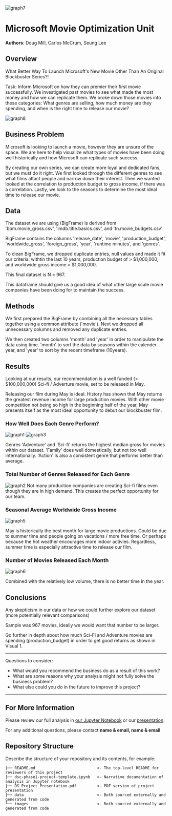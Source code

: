 
![graph7](./images/NotebookHeader.png)
# Microsoft Movie Optimization Unit

**Authors**: Doug Mill, Carlos McCrum, Seung Lee

## Overview

What Better Way To Launch Microsoft's New Movie Other Than An Original Blockbuster Series?!

Task: Inform Microsoft on how they can premier their first movie successfully. We investigated past movies to see what made the most money and how we can replicate them. We broke down those movies into these categories: What genres are selling, how much money are they spending, and when is the right time to release our movie?


![graph8](./images/director_shot.jpeg)

## Business Problem

Microsoft is looking to launch a movie, however they are unsure of the space. We are here to help visualize what types of movies have been doing well historically and how Microsoft can replicate such success.

By creating our own series, we can create more loyal and dedicated fans, but we must do it right. We first looked through the different genres to see what films attact people and narrow down their interest. Then we wanted looked at the correlation to production budget to gross income, if there was a correlation. Lastly, we look to the seasons to determine the most ideal time to release our movie. 

## Data

The dataset we are using (BigFrame) is derived from 'bom.movie_gross.csv', 'imdb.title.basics.csv', and 'tn.movie_budgets.csv'

BigFrame contains the columns 'release_date', 'movie', 'production_budget', 'worldwide_gross', 'foreign_gross', 'year', 'runtime minutes', and 'genres'. 

To clean BigFrame, we dropped duplicate entries, null values and made it fit our criteria: withtin the last 10 years, production budget of > $1,000,000, and worldwide gross income > $1,000,000. 

This final dataset is N = 967.

This dataframe should give us a good idea of what other large scale movie companies have been doing for to maintain the success.


## Methods

We first prepared the BigFrame by combining all the necessary tables together using a common attribute ('movie'). Next we dropped all unnecessary columns and removed any duplicate entries. 

We then created two columns 'month' and 'year' in order to manipulate the data using time. 'month' to sort the data by seasons within the calender year, and 'year' to sort by the recent timeframe (10years).

## Results

Looking at our results, our recommendation is a well funded (> $100,000,000) Sci-fi / Adverture movie, set to be released in May. 

Releasing our film during May is ideal. History has shown that May returns the greatest revenue income for large production movies. With other movie competition not being so high in the beginning half of the year, May presents itself as the most ideal opportunity to debut our blockbuster film.

### How Well Does Each Genre Perform?
![graph1](./images/genre_domestic.png) ![graph3](./images/genre_foreign.png)

Genres 'Adventure' and 'Sci-fi' returns the highest median gross for movies within our dataset. 'Family' does well domestically, but not too well internationally. 'Action' is also a consistent genre that performs better than average.

### Total Number of Genres Released for Each Genre
![graph2](./images/genre_totals.png)
Not many production companies are creating Sci-fi films even though they are in high demand. This creates the perfect opportunity for our team.

### Seasonal Average Worldwide Gross Income
![graph5](./images/avg_gross_bordered.png)

May is historically the best month for large movie productions. Could be due to summer time and people going on vacations / more free time. Or perhaps because the hot weather encourages more indoor activies. Regardless, summer time is especially attractive time to release our film.

### Number of Movies Released Each Month
![graph6](./images/total_movies.png)

Combined with the relatively low volume, there is no better time in the year.


## Conclusions

Any skepticism in our data or how we could further explore our dataset (more potentially relevant comparisons)

Sample was 967 movies, ideally we would want that number to be larger.

Go further in depth about how much Sci-Fi and Adventure movies are spending (production_budget) in order to get good returns as shown in Visual 1.

***
Questions to consider:
* What would you recommend the business do as a result of this work?
* What are some reasons why your analysis might not fully solve the business problem?
* What else could you do in the future to improve this project?
***

## For More Information

Please review our full analysis in [our Jupyter Notebook](./dsc-phase1-project-template.ipynb) or our [presentation](./DS_Project_Presentation.pdf).

For any additional questions, please contact **name & email, name & email**

## Repository Structure

Describe the structure of your repository and its contents, for example:

```
├── README.md                           <- The top-level README for reviewers of this project
├── dsc-phase1-project-template.ipynb   <- Narrative documentation of analysis in Jupyter notebook
├── DS_Project_Presentation.pdf         <- PDF version of project presentation
├── data                                <- Both sourced externally and generated from code
└── images                              <- Both sourced externally and generated from code
```

